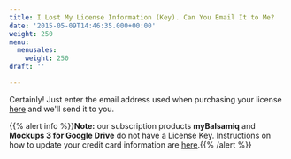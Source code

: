 ```yaml
---
title: I Lost My License Information (Key). Can You Email It to Me?
date: '2015-05-09T14:46:35.000+00:00'
weight: 250
menu:
  menusales:
    weight: 250
draft: ''

---
```


Certainly! Just enter the email address used when purchasing your license [here](https://balsamiq.com/buy/lostkey) and we'll send it to you.

{{% alert info %}}**Note:** our subscription products **myBalsamiq** and **Mockups 3 for Google Drive** do not have a License Key. Instructions on how to update your credit card information are [here](/sales/updatecard/).{{% /alert %}}
